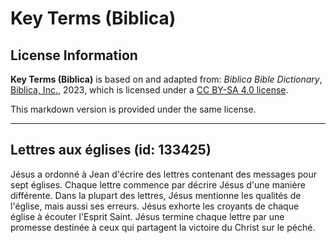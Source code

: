 # Key Terms (Biblica)

## License Information

**Key Terms (Biblica)** is based on and adapted from: _Biblica Bible Dictionary_, [Biblica, Inc.](https://www.biblica.com/), 2023, which is licensed under a [CC BY-SA 4.0 license](https://creativecommons.org/licenses/by-sa/4.0/legalcode.en).

This markdown version is provided under the same license.



--------------------------------

## Lettres aux églises (id: 133425)

Jésus a ordonné à Jean d'écrire des lettres contenant des messages pour sept églises. Chaque lettre commence par décrire Jésus d'une manière différente. Dans la plupart des lettres, Jésus mentionne les qualités de l'église, mais aussi ses erreurs. Jésus exhorte les croyants de chaque église à écouter l'Esprit Saint. Jésus termine chaque lettre par une promesse destinée à ceux qui partagent la victoire du Christ sur le péché.


